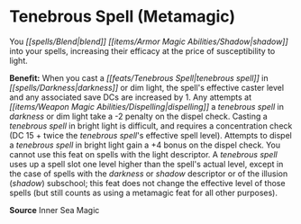 ﻿---
cssclass: [feats]

---
# Tenebrous Spell (Metamagic)

You _[[spells/Blend|blend]]_ _[[items/Armor Magic Abilities/Shadow|shadow]]_ into your spells, increasing their efficacy at the price of susceptibility to light.

**Benefit:** When you cast a _[[feats/Tenebrous Spell|tenebrous spell]]_ in _[[spells/Darkness|darkness]]_ or dim light, the spell's effective caster level and any associated save DCs are increased by 1. Any attempts at _[[items/Weapon Magic Abilities/Dispelling|dispelling]]_ a _tenebrous spell_ in _darkness_ or dim light take a -2 penalty on the dispel check. Casting a _tenebrous spell_ in bright light is difficult, and requires a concentration check (DC 15 + twice the _tenebrous spell_'s effective spell level). Attempts to dispel a _tenebrous spell_ in bright light gain a +4 bonus on the dispel check. You cannot use this feat on spells with the light descriptor. A _tenebrous spell_ uses up a spell slot one level higher than the spell's actual level, except in the case of spells with the _darkness_ or _shadow_ descriptor or of the illusion (_shadow_) subschool; this feat does not change the effective level of those spells (but still counts as using a metamagic feat for all other purposes).

**Source** Inner Sea Magic